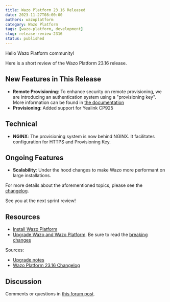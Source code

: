 ```yaml
---
title: Wazo Platform 23.16 Released
date: 2023-11-27T08:00:00
authors: wazoplatform
category: Wazo Platform
tags: [wazo-platform, development]
slug: release-review-2316
status: published
---
```


Hello Wazo Platform community!

Here is a short review of the Wazo Platform 23.16 release.

## New Features in This Release

- **Remote Provisioning**: To enhance security on remote provisioning, we are
  introducing an authentication system using a "provisioning key". More
  information can be found in [the
  documentation](https://wazo-platform.org/uc-doc/administration/provisioning/http-auth-strategy)
- **Provisioning**: Added support for Yealink CP925

## Technical

- **NGINX**: The provisioning system is now behind NGINX. It facilitates
  configuration for HTTPS and Provisioning Key.

## Ongoing Features

- **Scalability**: Under the hood changes to make Wazo more performant on large
  installations.

For more details about the aforementioned topics, please see the [changelog](https://wazo-dev.atlassian.net/issues/?jql=project%3DWAZO%20AND%20fixVersion%3D23.16).

See you at the next sprint review!

<!-- truncate -->

## Resources

- [Install Wazo Platform](/use-cases)
- [Upgrade Wazo and Wazo Platform](/uc-doc/upgrade/). Be sure to read the
  [breaking changes](/uc-doc/upgrade/upgrade_notes#23-16)

Sources:

- [Upgrade notes](/uc-doc/upgrade/upgrade_notes#23-16)
- [Wazo Platform 23.16 Changelog](https://wazo-dev.atlassian.net/issues/?jql=project%3DWAZO%20AND%20fixVersion%3D23.16)

## Discussion

Comments or questions in
[this forum post](https://wazo-platform.discourse.group/t/blog-wazo-platform-23-16-released).
